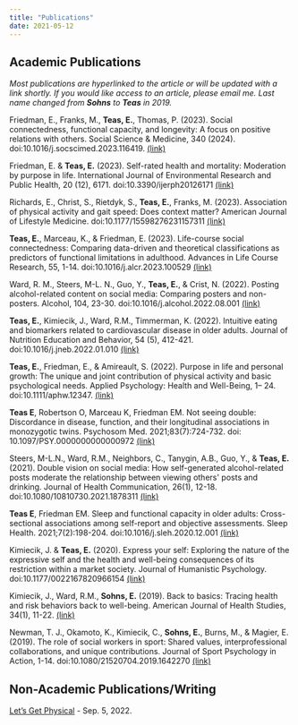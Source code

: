 ```yaml
---
title: "Publications"
date: 2021-05-12
---
```


## Academic Publications

*Most publications are hyperlinked to the article or will be updated with a link shortly. If you would like access to an article, please email me. Last name changed from **Sohns** to **Teas** in 2019.*

Friedman, E., Franks, M., **Teas, E.**, Thomas, P. (2023). Social connectedness, functional capacity, and longevity: A focus on positive relations with others. Social Science & Medicine, 340 (2024). doi:10.1016/j.socscimed.2023.116419. [(link)](https://www.sciencedirect.com/science/article/pii/S0277953623007761?via%3Dihub)

Friedman, E. & **Teas, E.** (2023). Self-rated health and mortality: Moderation by purpose in life. International Journal of Environmental Research and Public Health, 20 (12), 6171. doi:10.3390/ijerph20126171 [(link)](https://www.mdpi.com/1660-4601/20/12/6171)

Richards, E., Christ, S., Rietdyk, S., **Teas, E.**, Franks, M. (2023). Association of physical activity and gait speed: Does context matter? American Journal of Lifestyle Medicine. doi:10.1177/15598276231157311 [(link)](https://journals.sagepub.com/doi/10.1177/15598276231157311?icid=int.sj-abstract.citing-articles.1)

**Teas, E.**, Marceau, K., & Friedman, E. (2023). Life-course social connectedness: Comparing data-driven and theoretical classifications as predictors of functional limitations in adulthood. Advances in Life Course Research, 55, 1-14. doi:10.1016/j.alcr.2023.100529 [(link)](https://www.sciencedirect.com/science/article/pii/S1040260823000047)

Ward, R. M., Steers, M-L. N., Guo, Y., **Teas, E.**, & Crist, N. (2022). Posting alcohol-related content on social media: Comparing posters and non-posters. Alcohol, 104, 23-30. doi:10.1016/j.alcohol.2022.08.001 [(link)](https://www.sciencedirect.com/science/article/pii/S0741832922000702?dgcid=coauthor)

**Teas, E.**, Kimiecik, J., Ward, R.M., Timmerman, K. (2022). Intuitive eating and biomarkers related to cardiovascular disease in older adults. Journal of Nutrition Education and Behavior, 54 (5), 412-421. doi:10.1016/j.jneb.2022.01.010 [(link)](https://pubmed.ncbi.nlm.nih.gov/35534099/)

**Teas, E.**, Friedman, E., & Amireault, S. (2022). Purpose in life and personal growth: The unique and joint contribution of physical activity and basic psychological needs. Applied Psychology: Health and Well-Being, 1– 24. doi:10.1111/aphw.12347. [(link)](https://doi.org/10.1111/aphw.12347)

**Teas E**, Robertson O, Marceau K, Friedman EM. Not seeing double: Discordance in disease, function, and their longitudinal associations in monozygotic twins. Psychosom Med. 2021;83(7):724-732. doi: 10.1097/PSY.0000000000000972 [(link)](https://journals.lww.com/psychosomaticmedicine/Abstract/9000/Not_seeing_double__Discordance_in_disease,.98410.aspx)

Steers, M-L.N., Ward, R.M., Neighbors, C., Tanygin, A.B., Guo, Y., & **Teas, E.** (2021). Double vision on social media: How self-generated alcohol-related posts moderate the relationship between viewing others' posts and drinking. Journal of Health Communication, 26(1), 12-18. doi:10.1080/10810730.2021.1878311 [(link)](https://pubmed.ncbi.nlm.nih.gov/33587022/)

**Teas E**, Friedman EM. Sleep and functional capacity in older adults: Cross-sectional associations among self-report and objective assessments. Sleep Health. 2021;7(2):198-204. doi:10.1016/j.sleh.2020.12.001 [(link)](https://pubmed.ncbi.nlm.nih.gov/33541843/) 

Kimiecik, J. & **Teas, E.** (2020). Express your self: Exploring the nature of the expressive self and the health and well-being consequences of its restriction within a market society. Journal of Humanistic Psychology. doi:10.1177/0022167820966154 [(link)](https://journals.sagepub.com/doi/10.1177/0022167820966154) 

Kimiecik, J., Ward, R.M., **Sohns, E.** (2019). Back to basics: Tracing health and risk behaviors back to well-being. American Journal of Health Studies, 34(1), 11-22. [(link)](https://amjhealthstudies.com/index.php/ajhs/article/view/28)

Newman, T. J., Okamoto, K., Kimiecik, C., **Sohns, E.**, Burns, M., & Magier, E. (2019). The role of social workers in sport: Shared values, interprofessional collaborations, and unique contributions. Journal of Sport Psychology in Action, 1-14. doi:10.1080/21520704.2019.1642270 [(link)](https://www.tandfonline.com/doi/abs/10.1080/21520704.2019.1642270?journalCode=uspa20#:~:text=Through%20interprofessional%20collaborations%2C%20social%20workers,and%20uphold%20culturally%20competent%20practices)

## Non-Academic Publications/Writing

[Let&rsquo;s Get Physical](https://purdue.edu/stepstoleaps/explore/well-being-tips/2022_0905.php) - Sep. 5, 2022. 




